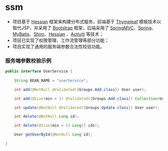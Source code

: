 # ssm
- 项目基于 [Hessian](http://hessian.caucho.com/) 框架来构建分布式服务，前端基于 [Thymeleaf](http://www.thymeleaf.org/) 模板技术以取代JSP，并采用了 [Bootstrap](http://getbootstrap.com/) 框架，后端采用了 [SpringMVC](https://docs.spring.io/spring/docs/current/spring-framework-reference/html/mvc.html)、[Spring](https://spring.io/)、[MyBatis](http://www.mybatis.org/mybatis-3/zh/)、[Shiro](https://shiro.apache.org/)、[Hessian](http://hessian.caucho.com/) 、[Activiti](https://www.activiti.org/) 等技术；  
- 项目已实现了权限管理、工作流管理等部分功能；
- 项目实现了通用的服务端参数合法性校验功能。  

### 服务端参数校验示例
``` java
public interface UserService {
    
    String BEAN_NAME = "userService";

    int add(@NotNull @Validated({Groups.Add.class}) User user);

    int add(@Size(min = 1) @Validated({Groups.Add.class}) Collection<User> users);

    int update(@NotNull @Validated({Groups.Update.class}) User user);

    int delete(@NotNull Long id);

    int delete(@Size(min = 1) Long[] ids);

    User getUserById(@NotNull Long id);
    
} 
```  
